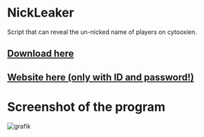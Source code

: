 # NickLeaker

Script that can reveal the un-nicked name of players on cytooxien.

## [Download here](https://github.com/CytooxienDE/NickLeaker/releases/download/v1.0/NickLeaker.exe)

## [Website here (only with ID and password!)](http://cxn.azurewebsites.net/swagger/)

# Screenshot of the program
![grafik](https://github.com/CytooxienDE/NickLeaker/assets/72726961/7b8ceb43-7660-45fc-9e93-24bb25bc78ab)
